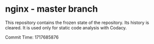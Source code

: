 # nginx - master branch

This repository contains the frozen state of the repository.
Its history is cleared. It is used only for static code
analysis with Codacy.

Commit Time: 1717685876